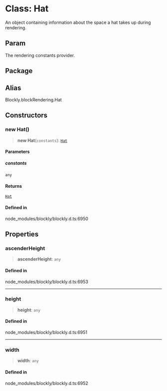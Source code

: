 # Class: Hat

An object containing information about the space a hat takes up during
rendering.

## Param

The rendering
constants provider.

## Package

## Alias

Blockly.blockRendering.Hat

## Constructors

### new Hat()

> **new Hat**(`constants`): [`Hat`](Hat.md)

#### Parameters

##### constants

`any`

#### Returns

[`Hat`](Hat.md)

#### Defined in

node_modules/blockly/blockly.d.ts:6950

## Properties

### ascenderHeight

> **ascenderHeight**: `any`

#### Defined in

node_modules/blockly/blockly.d.ts:6953

---

### height

> **height**: `any`

#### Defined in

node_modules/blockly/blockly.d.ts:6951

---

### width

> **width**: `any`

#### Defined in

node_modules/blockly/blockly.d.ts:6952
